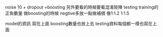 noise 10 + dropout +boosting 
另外要看的時候要看混淆矩陣
testing training的正負數量
做boosting的時候 negtive多放一點做補償 像1:1.2 1:1.5

model的資訊 寫在上面
boosting數量也放上去
testing資料每個都一樣也寫在上面


